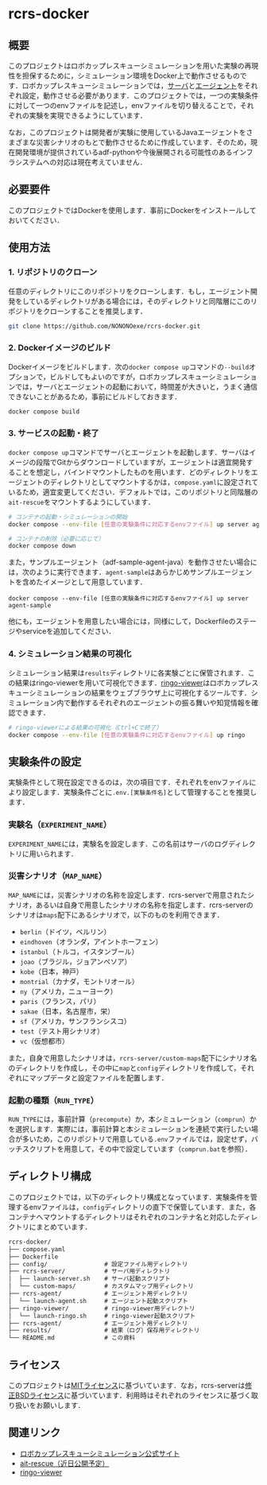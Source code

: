# rcrs-docker

## 概要

このプロジェクトはロボカップレスキューシミュレーションを用いた実験の再現性を担保するために，シミュレーション環境をDocker上で動作させるものです．ロボカップレスキューシミュレーションでは，[サーバ](https://github.com/roborescue/rcrs-server)と[エージェント](https://github.com/roborescue/adf-sample-agent-java)をそれぞれ設定，動作させる必要があります．このプロジェクトでは，一つの実験条件に対して一つのenvファイルを記述し，envファイルを切り替えることで，それぞれの実験を実現できるようにしています．

なお，このプロジェクトは開発者が実験に使用しているJavaエージェントをさまざまな災害シナリオのもとで動作させるために作成しています．そのため，現在開発環境が提供されているadf-pythonや今後展開される可能性のあるインフラシステムへの対応は現在考えていません．

## 必要要件

このプロジェクトではDockerを使用します．事前にDockerをインストールしておいてください．

## 使用方法

### 1. リポジトリのクローン

任意のディレクトリにこのリポジトリをクローンします．もし，エージェント開発をしているディレクトリがある場合には，そのディレクトリと同階層にこのリポジトリをクローンすることを推奨します．

```sh
git clone https://github.com/NONONOexe/rcrs-docker.git
```

### 2. Dockerイメージのビルド

Dockerイメージをビルドします．次の`docker compose up`コマンドの`--build`オプションで，ビルドしてもよいのですが，ロボカップレスキューシミュレーションでは，サーバとエージェントの起動において，時間差が大きいと，うまく通信できないことがあるため，事前にビルドしておきます．

```sh
docker compose build
```

### 3. サービスの起動・終了

`docker compose up`コマンドでサーバとエージェントを起動します．サーバはイメージの段階でGitからダウンロードしていますが，エージェントは適宜開発することを想定し，バインドマウントしたものを用います．どのディレクトリをエージェントのディレクトリとしてマウントするかは，`compose.yaml`に設定されているため，適宜変更してください．デフォルトでは，このリポジトリと同階層の`ait-rescue`をマウントするようにしています．

```sh
# コンテナの起動・シミュレーションの開始
docker compose --env-file [任意の実験条件に対応するenvファイル] up server agent-custom

# コンテナの削除（必要に応じて）
docker compose down
```

また，サンプルエージェント（adf-sample-agent-java）を動作させたい場合には，次のように実行できます．`agent-sample`はあらかじめサンプルエージェントを含めたイメージとして用意しています．

```
docker compose --env-file [任意の実験条件に対応するenvファイル] up server agent-sample
```

他にも，エージェントを用意したい場合には，同様にして，Dockerfileのステージやserviceを追加してください．

### 4. シミュレーション結果の可視化

シミュレーション結果は`results`ディレクトリに各実験ごとに保管されます．この結果はringo-viewerを用いて可視化できます．[ringo-viewer](https://github.com/ringo-ringo-ringo/ringo-viewer)はロボカップレスキューシミュレーションの結果をウェブブラウザ上に可視化するツールです．シミュレーション内で動作するそれぞれのエージェントの振る舞いや知覚情報を確認できます．

```sh
# ringo-viewerによる結果の可視化（Ctrl+Cで終了）
docker compose --env-file [任意の実験条件に対応するenvファイル] up ringo
```

## 実験条件の設定

実験条件として現在設定できるのは，次の項目です．それぞれをenvファイルにより設定します．実験条件ごとに`.env.[実験条件名]`として管理することを推奨します．

### 実験名（`EXPERIMENT_NAME`）

`EXPERIMENT_NAME`には，実験名を設定します．この名前はサーバのログディレクトリに用いられます．

### 災害シナリオ（`MAP_NAME`）

`MAP_NAME`には，災害シナリオの名称を設定します．rcrs-serverで用意されたシナリオ，あるいは自身で用意したシナリオの名称を指定します．rcrs-serverのシナリオは`maps`配下にあるシナリオで，以下のものを利用できます．

- `berlin`（ドイツ，ベルリン）
- `eindhoven`（オランダ，アイントホーフェン）
- `istanbul`（トルコ，イスタンブール）
- `joao`（ブラジル，ジョアンペソア）
- `kobe`（日本，神戸）
- `montrial`（カナダ，モントリオール）
- `ny`（アメリカ，ニューヨーク）
- `paris`（フランス，パリ）
- `sakae`（日本，名古屋市，栄）
- `sf`（アメリカ，サンフランシスコ）
- `test`（テスト用シナリオ）
- `vc`（仮想都市）

また，自身で用意したシナリオは，`rcrs-server/custom-maps`配下にシナリオ名のディレクトリを作成し，その中に`map`と`config`ディレクトリを作成して，それぞれにマップデータと設定ファイルを配置します．

### 起動の種類（`RUN_TYPE`）

`RUN_TYPE`には，事前計算（`precompute`）か，本シミュレーション（`comprun`）かを選択します．実際には，事前計算と本シミュレーションを連続で実行したい場合が多いため，このリポジトリで用意している`.env`ファイルでは，設定せず，バッチスクリプトを用意して，その中で設定しています（`comprun.bat`を参照）．

## ディレクトリ構成

このプロジェクトでは，以下のディレクトリ構成となっています．実験条件を管理するenvファイルは，`config`ディレクトリの直下で保管しています．また，各コンテナへマウントするディレクトリはそれぞれのコンテナ名と対応したディレクトリにまとめています．

```txt
rcrs-docker/
├── compose.yaml
├── Dockerfile
├── config/                # 設定ファイル用ディレクトリ
├── rcrs-server/           # サーバ用ディレクトリ
│  ├── launch-server.sh    # サーバ起動スクリプト
│  └── custom-maps/        # カスタムマップ用ディレクトリ
├── rcrs-agent/            # エージェント用ディレクトリ
│  └── launch-agent.sh     # エージェント起動スクリプト
├── ringo-viewer/          # ringo-viewer用ディレクトリ
│  └── launch-ringo.sh     # ringo-viewer起動スクリプト
├── rcrs-agent/            # エージェント用ディレクトリ
├── results/               # 結果（ログ）保存用ディレクトリ
└── README.md              # この資料
```

## ライセンス

このプロジェクトは[MITライセンス](LICENSE)に基づいています．なお，rcrs-serverは[修正BSDライセンス](https://github.com/roborescue/rcrs-server/blob/master/LICENSE)に基づいています．利用時はそれぞれのライセンスに基づく取り扱いをお願いします．

## 関連リンク

- [ロボカップレスキューシミュレーション公式サイト](https://rescuesim.robocup.org/)
- [ait-rescue（近日公開予定）](https://github.com/NONONOexe/ait-rescue)
- [ringo-viewer](https://github.com/ringo-ringo-ringo/ringo-viewer)
